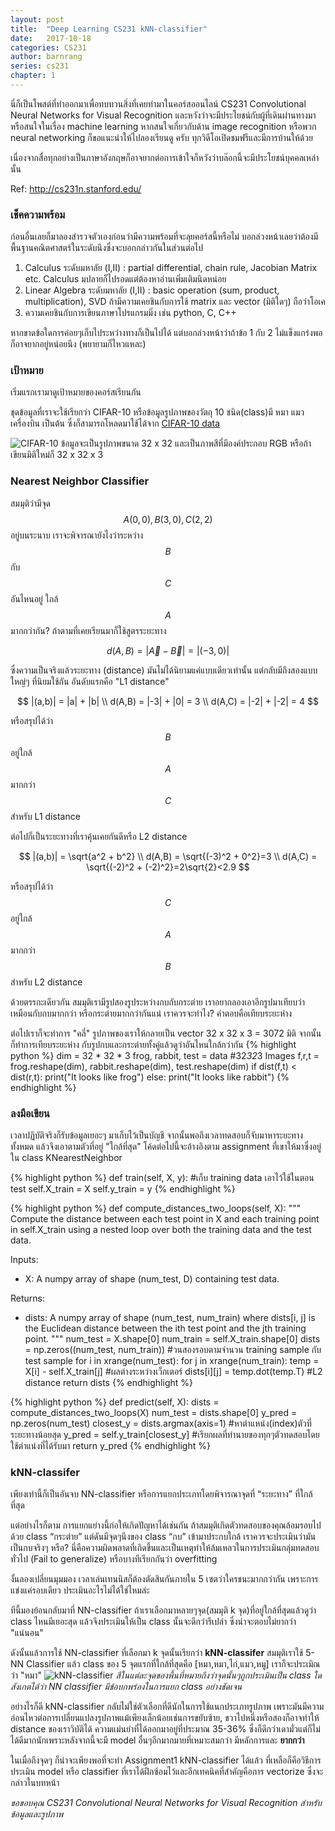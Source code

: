 ```yaml
---
layout: post
title:  "Deep Learning CS231 kNN-classifier"
date:   2017-10-18
categories: CS231
author: barnrang
series: cs231
chapter: 1
---
```


นี่ก็เป็นโพสต์ที่ทำออกมาเพื่อทบทวนสิ่งที่เคยทำมาในคอร์สออนไลน์ CS231 Convolutional Neural Networks for Visual Recognition และหวังว่าจะมีประโยชน์กับผู้ที่เดินผ่านทางมาหรือสนใจในเรื่อง machine learning
หากสนใจเกี่ยวกับด้าน image recognition หรือพวก neural networking ก็ขอแนะนำให้ไปลองเรียนดู
ครับ ทุกวิดีโอเปิดชมฟรีและมีการบ้านให้ด้วย

เนื่องจากสื่อทุกอย่างเป็นภาษาอังกฤษก็อาจยากต่อการเข้าใจก็หวังว่าบล๊อกนี้จะมีประโยชน์บุคคลเหล่านั้น

Ref: <a href="http://cs231n.stanford.edu/" target="blank"> http://cs231n.stanford.edu/ </a>
<!--more-->

### เช็คความพร้อม
ก่อนอื่นเลยก็มาลองสำรวจตัวเองก่อนว่ามีความพร้อมที่จะลุยคอร์สนี้หรือไม่ บอกล่วงหน้าเลยว่าต้องมี
พื้นฐานคณิตศาสตร์ในระดับนึงซึ่งจะบอกกล่าวกันในส่วนต่อไป
1. Calculus ระดับมหาลัย (I,II) : partial differential, chain rule, Jacobian Matrix etc.
Calculus มปลายก็ไปรอดแต่ต้องหาอ่านเพิ่มเติมนิดหน่อย
2. Linear Algebra ระดับมหาลัย (I,II) : basic operation (sum, product, multiplication), SVD
ถ้ามีความเคยชินกับการใช้ matrix และ vector (มิติใดๆ) ถือว่าโอเค
3. ความเคยชินกับการเขียนภาษาโปรแกรมมิ่ง เช่น python, C, C++

หากขาดข้อใดการค่อยๆเก็บไประหว่างทางก็เป็นไปได้ แต่บอกล่วงหน้าว่าถ้าข้อ 1 กับ 2 ไม่แข็งแกร่งพอก็อาจยากอยู่หน่อยนึง
(พยายามก็ไหวแหละ)

### เป้าหมาย
เริ่มแรกเรามาดูเป้าหมายของคอร์สเรียนกัน

ชุดข้อมูลที่เราจะใช้เรียกว่า CIFAR-10 หรือข้อมูลรูปภาพของวัตถุ 10 ชนิด(class)มี หมา แมว เครื่องบิน เป็นต้น
ซึ่งก็สามารถโหลดมาใช้ได้จาก [CIFAR-10 data](http://www.cs.toronto.edu/~kriz/cifar.html)

![CIFAR-10](http://cs231n.github.io/assets/nn.jpg)
ข้อมูลจะเป็นรูปภาพขนาด 32 x 32 และเป็นภาพสีที่มีองค์ประกอบ RGB หรือถ้าเขียนมิติใหม่ก็ 32 x 32 x 3

### Nearest Neighbor Classifier
สมมุติว่ามีจุด $$A(0,0),B(3,0),C(2,2)$$ อยู่บนระนาบ เราจะพิจารณายังไงว่าระหว่าง $$B$$ กับ $$C$$ อันไหนอยู่
ใกล้ $$A$$ มากกว่ากัน? ถ้าตามที่เคยเรียนมาก็ใช้สูตรระยะทาง

$$ d(A,B)=|\vec{A}-\vec{B}| = |(-3,0)| $$

ซึ่งความเป็นจริงแล้วระยะทาง (distance) มันไม่ได้นิยามแค่แบบเดียวเท่านั้น แต่กลับมีถึงสองแบบใหญ่ๆ
ที่นิยมใช้กัน อันดับแรกคือ "L1 distance"

$$ |(a,b)| = |a| + |b| \\
 d(A,B) = |-3| + |0| = 3 \\
 d(A,C) = |-2| + |-2| = 4 $$

หรือสรุปได้ว่า $$B$$ อยู่ใกล้ $$A$$ มากกว่า $$C$$ สำหรับ L1 distance

ต่อไปก็เป็นระยะทางที่เราคุ้นเคยกันดีหรือ L2 distance

$$ |(a,b)| = \sqrt{a^2 + b^2} \\
d(A,B) = \sqrt{(-3)^2 + 0^2}=3 \\
d(A,C) = \sqrt{(-2)^2 + (-2)^2}=2\sqrt{2}<2.9 $$

หรือสรุปได้ว่า $$C$$ อยู่ใกล้ $$A$$ มากกว่า $$B$$ สำหรับ L2 distance

ด้วยตรรกะเดียวกัน สมมุติเรามีรูปสองรูประหว่างกบกับกระต่าย เราอยากลองเอาอีกรูปมาเทียบว่าเหมือนกับกบมากกว่า
หรือกระต่ายมากกว่ากันแน่ เราควรจะทำไง? คำตอบคือเทียบระยะห่าง

ต่อไปเราก็จะทำการ "คลี่" รูปภาพของเราให้กลายเป็น vector 32 x 32 x 3 = 3072 มิติ จากนั้นก็ทำการเทียบระยะห่าง
กับรูปกบและกระต่ายทั้งคู่แล้วดูว่าอันไหนใกล้กว่ากัน
{% highlight python %}
dim = 32 * 32 * 3
frog, rabbit, test = data #32*32*3 Images
f,r,t = frog.reshape(dim), rabbit.reshape(dim), test.reshape(dim)
if dist(f,t) < dist(r,t):
  print("It looks like frog")
else:
  print("It looks like rabbit")
{% endhighlight %}

### ลงมือเขียน
เวลาปฏิบัติจริงก็รับข้อมูลเยอะๆ มาเก็บไว้เป็นบัญชี จากนั้นพอถึงเวลาทดสอบก็จับมาหาระยะทางทั้งหมด
แล้วจึงเอาตามตัวที่อยู่ "ใกล้ที่สุด" โค้ดต่อไปนี้จะอ้างอิงตาม assignment ที่เขาให้มาซึ่งอยู่ใน class KNearestNeighbor

{% highlight python %}
def train(self, X, y): #เก็บ training data เอาไว้ใช้ในตอน test
    self.X_train = X
    self.y_train = y
{% endhighlight %}

{% highlight python %}
def compute_distances_two_loops(self, X):
  """
  Compute the distance between each test point in X and each training point
  in self.X_train using a nested loop over both the training data and the
  test data.

  Inputs:
  - X: A numpy array of shape (num_test, D) containing test data.

  Returns:
  - dists: A numpy array of shape (num_test, num_train) where dists[i, j]
    is the Euclidean distance between the ith test point and the jth training
    point.
  """
  num_test = X.shape[0]
  num_train = self.X_train.shape[0]
  dists = np.zeros((num_test, num_train))
  #วนสองรอบตามจำนวน training sample กับ test sample
  for i in xrange(num_test):
    for j in xrange(num_train):
      temp = X[i] - self.X_train[j] #ผลต่างระหว่างเว็กเตอร์
      dists[i][j] = temp.dot(temp.T) #L2 distance
  return dists
{% endhighlight %}

{% highlight python %}
def predict(self, X):
  dists = compute_distances_two_loops(X)
  num_test = dists.shape[0]
  y_pred = np.zeros(num_test)
  closest_y = dists.argmax(axis=1) #หาตำแหน่ง(index)ตัวที่ระยะทางน้อยสุด
  y_pred = self.y_train[closest_y] #เรียกผลที่ทำนายของทุกๆตัวทดสอบโดยใช้ตำแน่งที่ได้รับมา
  return y_pred
{% endhighlight %}
### kNN-classifer
เพียงเท่านี้ก็เป็นอันจบ NN-classifier หรือการแยกประเภทโดยพิจารณาจุดที่ “ระยะทาง” ที่ใกล้ที่สุด

แต่อย่างไรก็ตาม การแยกแย่างนี้ก่อให้เกิดปัญหาได้เช่นกัน ถ้าสมมุติเกิดตัวทดสอบของคุณล้อมรอบไปด้วย class “กระต่าย” แต่ดันมีจุดๆนึงของ class “กบ” เข้ามาประกบใกล้ เราควรจะประเมินว่ามันเป็นกบจริงๆ หรือ? นี่คือความผิดพลาดที่เกิดขึ้นและเป็นเหตุทำให้ล้มเหลวในการประเมินกลุ่มทดสอบทั่วไป (Fail to generalize) หรือบางทีเรียกกันว่า overfitting

งั้นลองเปลี่ยนมุมมอง เวลาเล่นเทนนิสก็ต้องตัดสินกันภายใน 5 เซตว่าใครชนะมากกว่ากัน เพราะการแข่งแค่รอบเดียว
ประเมินอะไรไม่ได้ใช่ไหมล่ะ

ทีนี้มองย้อนกลับมาที่ NN-classifier ถ้าเราเลือกมาหลายๆจุด(สมมุติ k จุด)ที่อยู่ใกล้ที่สุดแล้วดูว่า class ไหนมีเยอะสุด
แล้วจึงประเมินให้เป็น class นั้นจะดีกว่ารึเปล่า ซึ่งน่าจะตอบไม่ยากว่า "แน่นอน"

ดังนั้นแล้วการใช้ NN-classifier ที่เลือกมา k จุดนั้นเรียกว่า __kNN-classifer__
สมมุติเราใช้ 5-NN Classifier แล้ว class ของ 5 จุดแรกที่ใกล้ที่สุดคือ [หมา,หมา,ไก่,แมว,หมู] เราก็จะประเมิณว่า "หมา"
![kNN-classifier](http://cs231n.github.io/assets/knn.jpeg)
*สีในแต่ละจุดของพื้นที่หมายถึงว่าจุดนั้นๆถูกประเมินเป็น class ใด สังเกตได้ว่า NN classifier มีข้อบกพร่องในการแยก class อย่างชัดเจน*

อย่างไรก็ดี kNN-classifier กลับไม่ใช่ตัวเลือกที่ดีนักในการใช้แนกประเภทรูปภาพ เพราะมันมีความอ่อนไหวต่อการเปลี่ยนแปลงรูปภาพแม้เพียงเล็กน้อยเช่นการขยับซ้าย, ขวาไปหนึ่งหรือสองก็อาจทำให้
distance ของเราวิบัติได้ ความแม่นยำที่ได้ออกมาอยู่ที่ประมาณ 35-36% ซึ่งก็ดีกว่าเดามั่วแต่ก็ไม่ได้ดีมากนักเพราะหลังจากนี้จะมี model อื่นๆอีกมากมายที่เหมาะสมกว่า มีหลักการและ __ยากกว่า__

ในเมื่อถึงจุดๆ ก็น่าจะเพียงพอที่จะทำ Assignment1 kNN-classifier ได้แล้ว ที่เหลือก็คือวิธีการประเมิน
 model หรือ classifier ที่เราได้ฝึกซ้อมไว้และอีกเทคนิคที่สำคัญคือการ vectorize ซึ่งจะกล่าวในบทหน้า

*ขอขอบคุณ CS231 Convolutional Neural Networks for Visual Recognition สำหรับข้อมูลและรูปภาพ*
